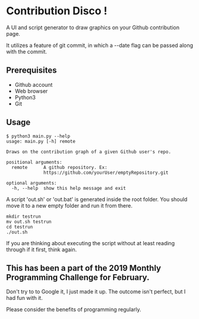 # Contribution Disco !
A UI and script generator to draw graphics on your Github contribution page.

It utilizes a feature of git commit, in which a --date flag can be passed along with the commit. 

## Prerequisites
* Github account
* Web browser
* Python3
* Git

## Usage
```
$ python3 main.py --help
usage: main.py [-h] remote

Draws on the contribution graph of a given Github user's repo.

positional arguments:
  remote      A github repository. Ex:
              https://github.com/yourUser/emptyRepository.git

optional arguments:
  -h, --help  show this help message and exit
```

A script 'out.sh' or 'out.bat' is generated inside the root folder. You should move it to a new empty folder and run it from there.
```
mkdir testrun
mv out.sh testrun
cd testrun
./out.sh
```

If you are thinking about executing the script without at least reading through if it first, think again.

## This has been a part of the 2019 Monthly Programming Challenge for February.
Don't try to to Google it, I just made it up. 
The outcome isn't perfect, but I had fun with it.

Please consider the benefits of programming regularly.